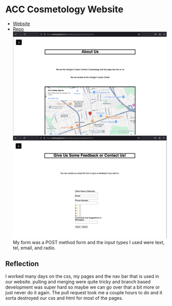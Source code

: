 # **ACC Cosmetology Website**

- [Website](https://mamky.github.io/SharedRepo.github.io/index.html)
- [Repo](https://github.com/Mamky/SharedRepo.github.io)
![photo1](photo1.jpg)
![photo2](photo2.jpg)
My form was a POST method form and the input types I used were text, tel, email, and radio. 
## **Reflection**

I worked many days on the css, my pages and the nav bar that is used in our website. pulling and merging were quite tricky and branch based development was super hard so maybe we can go over that a bit more or just never do it again. The pull request took me a couple hours to do and it sorta destroyed our css and html for most of the pages.
